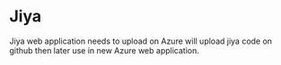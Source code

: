# Jiya
Jiya web application needs to upload on Azure
will upload jiya code on github then later use in new Azure web application.
